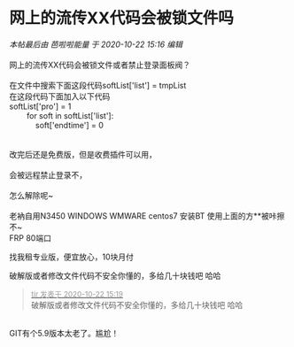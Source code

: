 # 网上的流传XX代码会被锁文件吗


<i class="pstatus"> 本帖最后由 芭啦啦能量 于 2020-10-22 15:16 编辑 </i><br />
<br />
网上的流传XX代码会被锁文件或者禁止登录面板阀？<br />
<br />
在文件中搜索下面这段代码softList['list'] = tmpList<br />
在这段代码下面加入以下代码<br />
softList['pro'] = 1<br />
&nbsp; &nbsp;&nbsp; &nbsp;&nbsp;&nbsp;for soft in softList['list']:<br />
&nbsp; &nbsp;&nbsp; &nbsp;&nbsp; &nbsp;&nbsp; &nbsp;soft['endtime'] = 0<br />
<br />
<br />
改完后还是免费版，但是收费插件可以用，<br />
<br />
会被远程禁止登录不，<br />
<br />
怎么解除呢~<br />
<br />
老衲自用N3450 WINDOWS WMWARE centos7 安装BT 使用上面的方**被咔擦不~<br />
FRP 80端口

找我租专业版，便宜放心，10块月付

破解版或者修改文件代码不安全你懂的，多给几十块钱吧 哈哈

<div class="quote"><blockquote><font size="2"><a href="https://www.hostloc.com/forum.php?mod=redirect&amp;goto=findpost&amp;pid=9336175&amp;ptid=757172" target="_blank"><font color="#999999">tir 发表于 2020-10-22 15:19</font></a></font><br />
破解版或者修改文件代码不安全你懂的，多给几十块钱吧 哈哈</blockquote></div><br />
GIT有个5.9版本太老了。尴尬！
